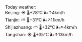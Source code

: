 Today weather:  
Beijing: ☀️   🌡️+28°C 🌬️↑4km/h  
Tianjin: ⛅️  🌡️+31°C 🌬️↗11km/h  
Shijiazhuang: ⛅️  🌡️+32°C 🌬️↖4km/h  
Tangshan: ☀️   🌡️+35°C 🌬️↑13km/h  
